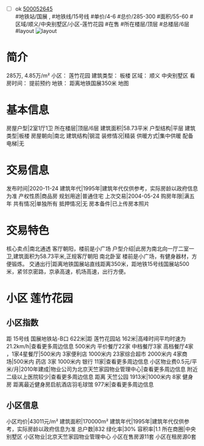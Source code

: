 - [ ] ok [500052645](https://bj.5i5j.com/ershoufang/500052645.html)  
 #地铁站/国展 ,  #地铁线/15号线
#单价/4-6 #总价/285-300 #面积/55-60   #区域/顺义/中央别墅区/小区-莲竹花园 #在售 #所在楼层/顶层 #总楼层/6层 #layout 
![layout](http://image2a.5i5j.com/bdir/layout/27f1d04066974307a70c3de4ddb1752f.jpg_P5.jpg) 
# 简介 
 285万,  4.85万/m² 
小区： 莲竹花园
建筑类型： 板楼
区域： 顺义 中央别墅区
看房时间： 提前预约
地铁： 距离地铁国展350米 地图
# 基本信息 
 房屋户型|2室1厅1卫
所在楼层|顶层/6层
建筑面积|58.73平米
户型结构|平层
建筑类型|板楼
房屋朝向|南北
建筑结构|钢混
装修情况|精装
供暖方式|集中供暖
配备电梯|无
# 交易信息 
 发布时间|2020-11-24
建筑年代|1995年|建筑年代仅供参考，实际房龄以政府信息为准
产权性质|商品房
规划用途|普通住宅
上次交易|2004-05-24
购房年限|满五年
共有情况|单独所有
抵押情况|无
房本备件|已上传房本照片
# 交易特色 
 核心卖点|南北通透 客厅朝阳，楼前是小广场
户型介绍|此房为南北向一厅二室一卫,建筑面积为58.73平米,正规客厅朝阳 南北卧室 楼前是小广场，有健身器材，方便锻炼。
交通出行|距离地铁国展站直线距离350米，距地铁15号线国展站500米，紧邻京密路，京承高速，机场高速，出行方便。
# 小区 莲竹花园
## 小区指数 
 距 15号线 国展地铁站-B口 622米|距 莲竹花园站 162米|高峰时间平均时速为21.2km/h|查看更多周边信息
500米内 平价餐厅22家
中档餐厅3家
高档餐厅4家 ，1家4星餐厅|500米内 3家便利店
1000米内 23家综合超市
2000米内 4家商场|500米内 药店 3家
1000米内 银行 11家|查看更多周边信息
小区物业费0.5元/平米/月|2010年建成|物业公司为北京天竺家园物业管理中心|查看更多周边信息
附近二级以上医院较少|查看更多周边信息
距离 天竺公园 1913米|1000米内 8家 健身房
距离最近健身房启航酒店羽毛球馆 977米|查看更多周边信息
## 小区信息 
 小区均价|43011元/m²
建筑面积|170000m²
建筑年代|1995年|建筑年代仅供参考，实际房龄以政府信息为准
总户数|832
绿化率|30%
容积率|1.1
所在商圈|中央别墅区
小区物业|北京天竺家园物业管理中心
小区在售房源11套
小区在租房源0套
